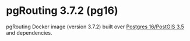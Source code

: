# pgRouting 3.7.2 (pg16)

pgRouting Docker image (version 3.7.2) built over [Postgres 16/PostGIS 3.5](https://hub.docker.com/r/postgis/postgis) and dependencies.
